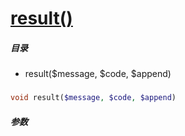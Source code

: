 [result()](http://twinh.github.com/widget/api/result)
=====================================================



##### 目录
* result($message, $code, $append)

### 
```php
void result($message, $code, $append)
```

##### 参数

